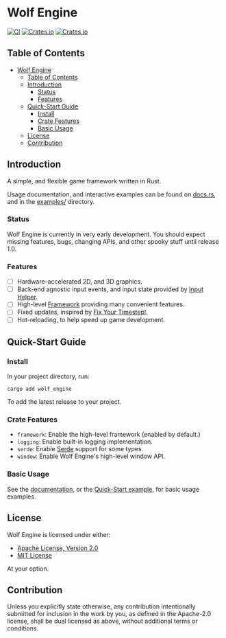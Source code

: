 # Wolf Engine

[![CI](https://github.com/AlexiWolf/wolf_engine/actions/workflows/ci.yml/badge.svg)](https://github.com/AlexiWolf/wolf_engine/actions/workflows/ci.yml)
[![Crates.io](https://img.shields.io/crates/l/wolf_engine)](https://github.com/AlexiWolf/wolf_engine#license)
[![Crates.io](https://img.shields.io/crates/v/wolf_engine)](https://crates.io/crates/wolf_engine)

## Table of Contents 

<!--toc:start-->
- [Wolf Engine](#wolf-engine)
  - [Table of Contents](#table-of-contents)
  - [Introduction](#introduction)
    - [Status](#status)
    - [Features](#features)
  - [Quick-Start Guide](#quick-start-guide)
    - [Install](#install)
    - [Crate Features](#crate-features)
    - [Basic Usage](#basic-usage)
  - [License](#license)
  - [Contribution](#contribution)
<!--toc:end-->

## Introduction 

A simple, and flexible game framework written in Rust.

Usage documentation, and interactive examples can be found on 
[docs.rs](https://docs.rs/wolf_engine/latest/), and in the 
[examples/](examples/) directory.

### Status

Wolf Engine is currently in very early development.  You should expect missing
features, bugs, changing APIs, and other spooky stuff until release 1.0.

### Features

- [ ] Hardware-accelerated 2D, and 3D graphics.
- [ ] Back-end agnostic input events, and input state provided by 
      [Input Helper](https://crates.io/crates/input_helper/).
- [ ] High-level [Framework](https://docs.rs/wolf_engine_framework/latest/)
      providing many convenient features.
- [ ] Fixed updates, inspired by 
      [Fix Your Timestep!](https://www.gafferongames.com/post/fix_your_timestep/).
- [ ] Hot-reloading, to help speed up game development.

## Quick-Start Guide

### Install

In your project directory, run:

```
cargo add wolf_engine
```

To add the latest release to your project.

### Crate Features

- `framework`: Enable the high-level framework (enabled by default.)
- `logging`: Enable built-in logging implementation.
- `serde`: Enable [Serde](https://crates.io.crates/serde) support for some 
           types. 
- `window`: Enable Wolf Engine's high-level window API.

### Basic Usage

See the [documentation](https://docs.rs/wolf_engine/latest), or the 
[Quick-Start example](examples/core_engine_basics.rs), for basic usage 
examples.

## License

Wolf Engine is licensed under either:

- [Apache License, Version 2.0](LICENSE-APACHE)
- [MIT License](LICENSE-MIT)

At your option.

## Contribution

Unless you explicitly state otherwise, any contribution intentionally
submitted for inclusion in the work by you, as defined in the Apache-2.0 
license, shall be dual licensed as above, without additional terms or 
conditions.


